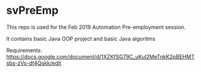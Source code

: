 # svPreEmp

This repo is used for the Feb 2019 Automation Pre-employment session.

It contains basic Java OOP project and basic Java algoritms

Requirements: https://docs.google.com/document/d/1XZKfSG79C_uKul2MeTnkK2pBEHMTsbs-zVs-dt4Qskk/edit
